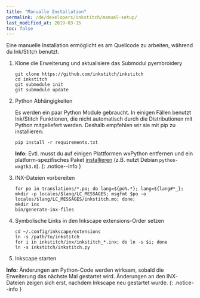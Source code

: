 ```yaml
---
title: "Manualle Installation"
permalink: /de/developers/inkstitch/manual-setup/
last_modified_at: 2019-03-15
toc: false
---
```

Eine manuelle Installation ermöglicht es am Quellcode zu arbeiten, während du Ink/Stitch benutzt.

1. Klone die Erweiterung und aktualisiere das Submodul pyembroidery

   ```
   git clone https://github.com/inkstitch/inkstitch
   cd inkstitch
   git submodule init
   git submodule update
   ```
2. Python Abhängigkeiten

    Es werden ein paar Python Module gebraucht. In einigen Fällen benutzt Ink/Stitch Funktionen, die nicht automatisch durch die Distributionen mit Python mitgeliefert werden.
    Deshalb empfehlen wir sie mit pip zu installieren:
    ```
    pip install -r requirements.txt
    ```

    **Info:** Evtl. musst du auf einigen Plattformen wxPython entfernen und ein platform-spezifisches Paket [installieren](https://wiki.wxpython.org/How%20to%20install%20wxPython) (z.B. nutzt Debian `python-wxgtk3.0`).
    {: .notice--info }

3. INX-Dateien vorbereiten

    ```
    for po in translations/*.po; do lang=${po%.*}; lang=${lang#*_}; mkdir -p locales/$lang/LC_MESSAGES; msgfmt $po -o locales/$lang/LC_MESSAGES/inkstitch.mo; done;
    mkdir inx
    bin/generate-inx-files
    ```

4. Symbolische Links in den Inkscape extensions-Order setzen

    ```
    cd ~/.config/inkscape/extensions
    ln -s /path/to/inkstitch
    for i in inkstitch/inx/inkstitch_*.inx; do ln -s $i; done
    ln -s inkstitch/inkstitch.py
    ```

5. Inkscape starten

**Info:** Änderungen am Python-Code werden wirksam, sobald die Erweiterung das nächste Mal gestartet wird. Änderungen an den INX-Dateien zeigen sich erst, nachdem Inkscape neu gestartet wurde.
{: .notice--info }
